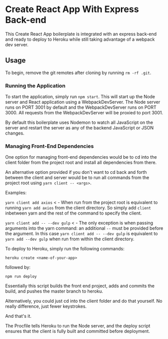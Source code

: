# Create React App With Express Back-end

This Create React App boilerplate is integrated with an express back-end and ready to deploy to Heroku while still taking advantage of a webpack dev server.

## Usage

To begin, remove the git remotes after cloning by running `rm -rf .git`.

### Running the Application

To start the application, simply run `npm start`. This will start up the Node server and React application using a WebpackDevServer. The Node server runs on PORT 3001 by default and the WebpackDevServer runs on PORT 3000. All requests from the WebpackDevServer will be proxied to port 3001.

By default this boilerplate uses Nodemon to watch all JavaScript on the server and restart the server as any of the backend JavaScript or JSON changes.

### Managing Front-End Dependencies

One option for managing front-end dependencies would be to cd into the client folder from the project root and install all dependencies from there.

An alternative option provided if you don't want to cd back and forth between the client and server would be to run all commands from the project root using `yarn client -- <args>`.

Examples:

`yarn client add axios` < - When run from the project root is equivalent to running `yarn add axios` from the client directory. So simply add `client` inbetween yarn and the rest of the command to specify the client.

`yarn client add -- --dev gulp` < - The only exception is when passing arguments into the yarn command: an additional `--` must be provided before the argument. In this case `yarn client add -- --dev gulp` is equivalent to `yarn add --dev gulp` when run from within the client directory.

To deploy to Heroku, simply run the following commands:

`heroku create <name-of-your-app>` 

followed by:

`npm run deploy` 

Essentially this script builds the front end project, adds and commits the build, and pushes the master branch to heroku.

Alternatively, you could just cd into the client folder and do that yourself. No really difference, just fewer keystrokes.

And that's it.

The Procfile tells Heroku to run the Node server, and the deploy script ensures that the client is fully built and committed before deployment.
